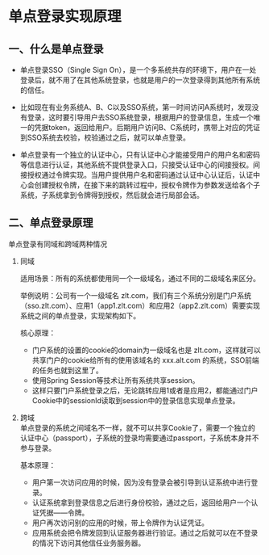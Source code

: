 # 单点登录实现原理
  
## 一、什么是单点登录  
  
+ 单点登录SSO（Single Sign On），是一个多系统共存的环境下，用户在一处登录后，就不用了在其他系统登录，也就是用户的一次登录得到其他所有系统的信任。
  
+ 比如现在有业务系统A、B、C以及SSO系统，第一时间访问A系统时，发现没有登录，这时要引导用户去SSO系统登录，根据用户的登录信息，生成一个唯一的凭据token，返回给用户。后期用户访问B、C系统时，携带上对应的凭证到SSO系统去校验，校验通过之后，就可以单点登录。
  
+ 单点登录有一个独立的认证中心，只有认证中心才能接受用户的用户名和密码等信息进行认证，其他系统不提供登录入口，只接受认证中心的间接授权。间接授权通过令牌实现。当用户提供用户名和密码通过认证中心认证后，认证中心会创建授权令牌，在接下来的跳转过程中，授权令牌作为参数发送给各个子系统，子系统拿到令牌得到授权，然后就会进行局部会话。  
  
## 二、单点登录原理  
  
单点登录有同域和跨域两种情况  
  
1. 同域  
  
   适用场景：所有的系统都使用同一个一级域名，通过不同的二级域名来区分。  

   举例说明：公司有一个一级域名 zlt.com，我们有三个系统分别是门户系统（sso.zlt.com）、应用1（app1.zlt.com）和应用2（app2.zlt.com）需要实现系统之间的单点登录，实现架构如下。  
     
   核心原理：  
   + 门户系统的设置的cookie的domain为一级域名也是  zlt.com，这样就可以共享门户的cookie给所有的使用该域名的 xxx.alt.com 的系统，SSO前端的任务也就到这里了。  
   + 使用Spring Session等技术让所有系统共享session。
   + 这样只要门户系统登录之后，无论跳转应用1或者是应用2，都能通过门户Cookie中的sessionId读取到session中的登录信息实现单点登录。 
  
2. 跨域  
   单点登录的系统之间域名不一样，就不可以共享Cookie了，需要一个独立的认证中心（passport），子系统的登录均需要通过passport，子系统本身并不参与登录。  
     
   基本原理：
   + 用户第一次访问应用的时候，因为没有登录会被引导到认证系统中进行登录。
   + 认证系统拿到登录信息之后进行身份校验，通过之后，返回给用户一个认证凭据——令牌。
   + 用户再次访问别的应用的时候，带上令牌作为认证凭证。  
   + 应用系统会把令牌发回到认证服务器进行验证。通过之后就可以在不登录的情况下访问其他信任业务服务器。


